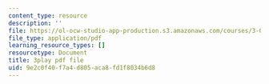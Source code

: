```yaml
---
content_type: resource
description: ''
file: https://ol-ocw-studio-app-production.s3.amazonaws.com/courses/3-091sc-introduction-to-solid-state-chemistry-fall-2010/9e2c0f40f7a4d805aca8fd1f8034b6d8_kZJgJCxcHZE.pdf
file_type: application/pdf
learning_resource_types: []
resourcetype: Document
title: 3play pdf file
uid: 9e2c0f40-f7a4-d805-aca8-fd1f8034b6d8
---
```

